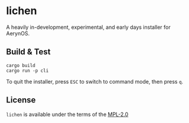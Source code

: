 # lichen

A heavily in-development, experimental, and early days installer for AerynOS.

## Build & Test

    cargo build
    cargo run -p cli

To quit the installer, press `ESC` to switch to command mode, then press `q`.

## License

`lichen` is available under the terms of the [MPL-2.0](https://spdx.org/licenses/MPL-2.0.html)
